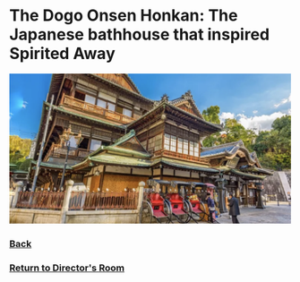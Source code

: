 # The Dogo Onsen Honkan: The Japanese bathhouse that inspired Spirited Away
![Bathhouse](bathhouse.png)
### [Back]()
### [Return to Director's Room]()
